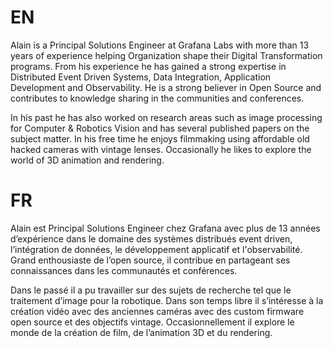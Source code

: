 # EN

Alain is a Principal Solutions Engineer at Grafana Labs with more than 13 years of experience helping Organization shape their Digital Transformation programs. From his experience he has gained a strong expertise in Distributed Event Driven Systems, Data Integration, Application Development and Observability. He is a strong believer in Open Source and contributes to knowledge sharing in the communities and conferences.

In his past he has also worked on research areas such as image processing for Computer & Robotics Vision and has several published papers on the subject matter. In his free time he enjoys filmmaking using affordable old hacked cameras with vintage lenses. Occasionally he likes to explore the world of 3D animation and rendering.

# FR

Alain est Principal Solutions Engineer chez Grafana avec plus de 13 années d’expérience dans le domaine des systèmes distribués event driven, l’intégration de données, le développement applicatif et l'observabilité. Grand enthousiaste de l’open source, il contribue en partageant ses connaissances dans les communautés et conférences.

Dans le passé il a pu travailler sur des sujets de recherche tel que le traitement d’image pour la robotique. Dans son temps libre il s’intéresse à la création vidéo avec des anciennes caméras avec des custom firmware open source et des objectifs vintage. Occasionnellement il explore le monde de la création de film, de l’animation 3D et du rendering.
